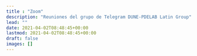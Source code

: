 ```yaml
---
title : "Zoom"
description: "Reuniones del grupo de Telegram DUNE-PDELAB Latin Group"
lead: ""
date: 2021-04-02T08:48:45+00:00
lastmod: 2021-04-02T08:48:45+00:00
draft: false
images: []
---
```

